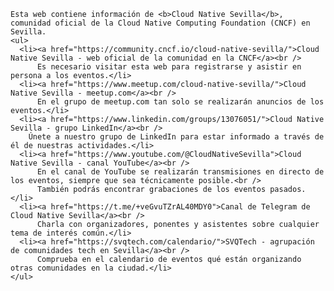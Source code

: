     Esta web contiene información de <b>Cloud Native Sevilla</b>, comunidad oficial de la Cloud Native Computing Foundation (CNCF) en Sevilla.
    <ul>
      <li><a href="https://community.cncf.io/cloud-native-sevilla/">Cloud Native Sevilla - web oficial de la comunidad en la CNCF</a><br />
          Es necesario visitar esta web para registrarse y asistir en persona a los eventos.</li>
      <li><a href="https://www.meetup.com/cloud-native-sevilla/">Cloud Native Sevilla - meetup.com</a><br />
          En el grupo de meetup.com tan solo se realizarán anuncios de los eventos.</li>
      <li><a href="https://www.linkedin.com/groups/13076051/">Cloud Native Sevilla - grupo LinkedIn</a><br />
        Únete a nuestro grupo de LinkedIn para estar informado a través de él de nuestras actividades.</li>
      <li><a href="https://www.youtube.com/@CloudNativeSevilla">Cloud Native Sevilla - canal YouTube</a><br />
          En el canal de YouTube se realizarán transmisiones en directo de los eventos, siempre que sea técnicamente posible.<br />
          También podrás encontrar grabaciones de los eventos pasados.</li>
      <li><a href="https://t.me/+veGvuTZrAL40MDY0">Canal de Telegram de Cloud Native Sevilla</a><br />
          Charla con organizadores, ponentes y asistentes sobre cualquier tema de interés común.</li>
      <li><a href="https://svqtech.com/calendario/">SVQTech - agrupación de comunidades tech en Sevilla</a><br />
          Comprueba en el calendario de eventos qué están organizando otras comunidades en la ciudad.</li>
    </ul>
